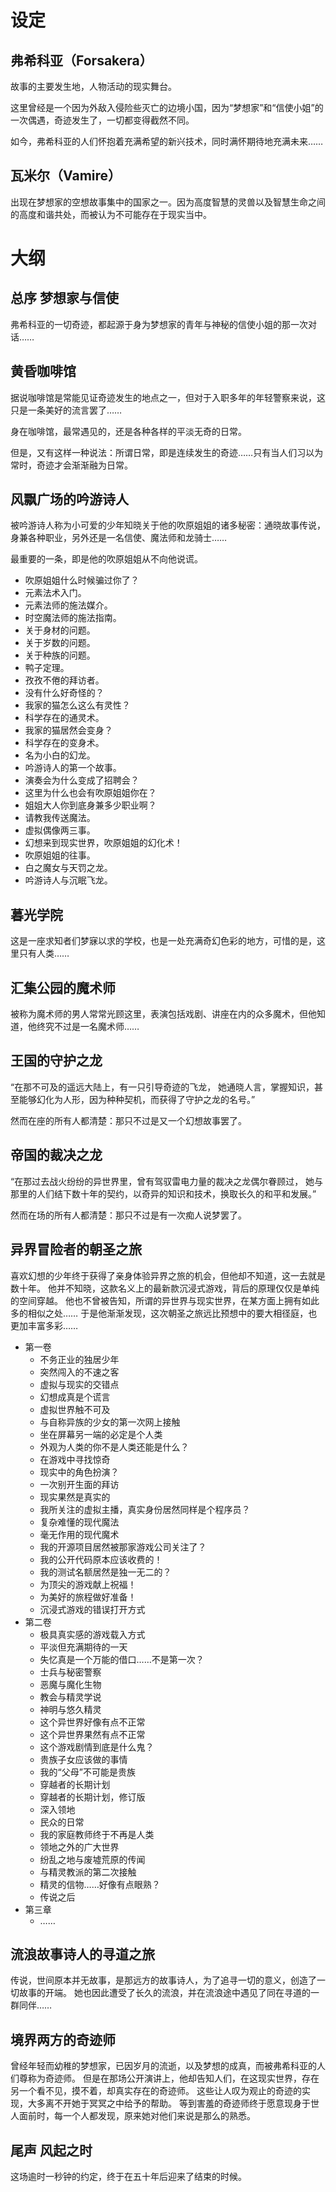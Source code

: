 # 设定

## 弗希科亚（Forsakera）

故事的主要发生地，人物活动的现实舞台。

这里曾经是一个因为外敌入侵险些灭亡的边境小国，因为“梦想家”和“信使小姐”的一次偶遇，奇迹发生了，一切都变得截然不同。

如今，弗希科亚的人们怀抱着充满希望的新兴技术，同时满怀期待地充满未来……

## 瓦米尔（Vamire）

出现在梦想家的空想故事集中的国家之一。因为高度智慧的灵兽以及智慧生命之间的高度和谐共处，而被认为不可能存在于现实当中。

# 大纲

## 总序 梦想家与信使

弗希科亚的一切奇迹，都起源于身为梦想家的青年与神秘的信使小姐的那一次对话……

## 黄昏咖啡馆

据说咖啡馆是常能见证奇迹发生的地点之一，但对于入职多年的年轻警察来说，这只是一条美好的流言罢了……

身在咖啡馆，最常遇见的，还是各种各样的平淡无奇的日常。

但是，又有这样一种说法：所谓日常，即是连续发生的奇迹……只有当人们习以为常时，奇迹才会渐渐融为日常。

## 风飘广场的吟游诗人

被吟游诗人称为小可爱的少年知晓关于他的吹原姐姐的诸多秘密：通晓故事传说，身兼各种职业，另外还是一名信使、魔法师和龙骑士……

最重要的一条，即是他的吹原姐姐从不向他说谎。

* 吹原姐姐什么时候骗过你了？
* 元素法术入门。
* 元素法师的施法媒介。
* 时空魔法师的施法指南。
* 关于身材的问题。
* 关于岁数的问题。
* 关于种族的问题。
* 鸭子定理。
* 孜孜不倦的拜访者。
* 没有什么好奇怪的？
* 我家的猫怎么这么有灵性？
* 科学存在的通灵术。
* 我家的猫居然会变身？
* 科学存在的变身术。
* 名为小白的幻龙。
* 吟游诗人的第一个故事。
* 演奏会为什么变成了招聘会？
* 这里为什么也会有吹原姐姐你在？
* 姐姐大人你到底身兼多少职业啊？
* 请教我传送魔法。
* 虚拟偶像两三事。
* 幻想来到现实世界，吹原姐姐的幻化术！
* 吹原姐姐的往事。
* 白之魔女与天罚之龙。
* 吟游诗人与沉眠飞龙。

## 暮光学院

这是一座求知者们梦寐以求的学校，也是一处充满奇幻色彩的地方，可惜的是，这里只有人类……

## 汇集公园的魔术师

被称为魔术师的男人常常光顾这里，表演包括戏剧、讲座在内的众多魔术，但他知道，他终究不过是一名魔术师……

## 王国的守护之龙

“在那不可及的遥远大陆上，有一只引导奇迹的飞龙，
她通晓人言，掌握知识，甚至能够幻化为人形，因为种种契机，而获得了守护之龙的名号。”

然而在座的所有人都清楚：那只不过是又一个幻想故事罢了。

## 帝国的裁决之龙

“在那过去战火纷纷的异世界里，曾有驾驭雷电力量的裁决之龙偶尔眷顾过，
她与那里的人们结下数十年的契约，以奇异的知识和技术，换取长久的和平和发展。”

然而在场的所有人都清楚：那只不过是有一次痴人说梦罢了。

## 异界冒险者的朝圣之旅

喜欢幻想的少年终于获得了亲身体验异界之旅的机会，但他却不知道，这一去就是数十年。
他并不知晓，这款名义上的最新款沉浸式游戏，背后的原理仅仅是单纯的空间穿越。
他也不曾被告知，所谓的异世界与现实世界，在某方面上拥有如此多的相似之处……
于是他渐渐发现，这次朝圣之旅远比预想中的要大相径庭，也更加丰富多彩……

* 第一卷
  * 不务正业的独居少年
  * 突然闯入的不速之客
  * 虚拟与现实的交错点
  * 幻想成真是个谎言
  * 虚拟世界触不可及
  * 与自称异族的少女的第一次网上接触
  * 坐在屏幕另一端的必定是个人类
  * 外观为人类的你不是人类还能是什么？
  * 在游戏中寻找惊奇
  * 现实中的角色扮演？
  * 一次别开生面的拜访
  * 现实果然是真实的
  * 我所关注的虚拟主播，真实身份居然同样是个程序员？
  * 复杂难懂的现代魔法
  * 毫无作用的现代魔术
  * 我的开源项目居然被那家游戏公司关注了？
  * 我的公开代码原本应该收费的！
  * 我的测试名额居然是独一无二的？
  * 为顶尖的游戏献上祝福！
  * 为美好的旅程做好准备！
  * 沉浸式游戏的错误打开方式
* 第二卷
  * 极具真实感的游戏载入方式
  * 平淡但充满期待的一天
  * 失忆真是一个万能的借口……不是第一次？
  * 士兵与秘密警察
  * 恶魔与魔化生物
  * 教会与精灵学说
  * 神明与悠久精灵
  * 这个异世界好像有点不正常
  * 这个异世界果然有点不正常
  * 这个游戏剧情到底是什么鬼？
  * 贵族子女应该做的事情
  * 我的“父母”不可能是贵族
  * 穿越者的长期计划
  * 穿越者的长期计划，修订版
  * 深入领地
  * 民众的日常
  * 我的家庭教师终于不再是人类
  * 领地之外的广大世界
  * 纷乱之地与废墟荒原的传闻
  * 与精灵教派的第二次接触
  * 精灵的信物……好像有点眼熟？
  * 传说之后
* 第三章
  * ……

## 流浪故事诗人的寻道之旅

传说，世间原本并无故事，是那远方的故事诗人，为了追寻一切的意义，创造了一切故事的开端。
她也因此遭受了长久的流浪，并在流浪途中遇见了同在寻道的一群同伴……

## 境界两方的奇迹师

曾经年轻而幼稚的梦想家，已因岁月的流逝，以及梦想的成真，而被弗希科亚的人们尊称为奇迹师。
但是在那场公开演讲上，他却告知人们，在这现实世界，存在另一个看不见，摸不着，却真实存在的奇迹师。
这些让人叹为观止的奇迹的实现，大多离不开她于冥冥之中给予的帮助。
等到害羞的奇迹师终于愿意现身于世人面前时，每一个人都发现，原来她对他们来说是那么的熟悉。

## 尾声 风起之时

这场逾时一秒钟的约定，终于在五十年后迎来了结束的时候。
